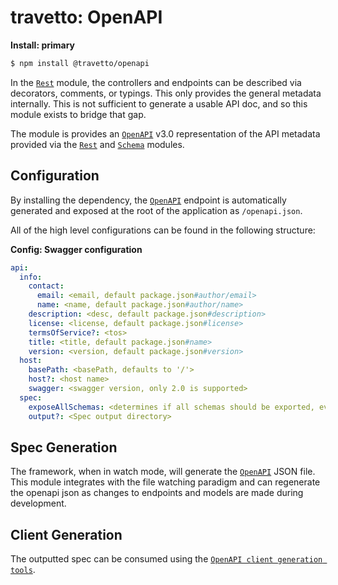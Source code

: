 travetto: OpenAPI
===

**Install: primary**
```bash
$ npm install @travetto/openapi
```

In the [`Rest`](https://github.com/travetto/travetto/tree/master/module/rest) module, the controllers and endpoints can be described via decorators, comments, or typings. This only provides the general metadata internally. This is not sufficient to generate a usable API doc, and so this module exists to bridge that gap.

The module is provides an [`OpenAPI`](https://github.com/OAI/OpenAPI-Specification) v3.0 representation of the API metadata provided via the [`Rest`](https://github.com/travetto/travetto/tree/master/module/rest) and [`Schema`](https://github.com/travetto/travetto/tree/master/module/schema) modules.


## Configuration
By installing the dependency, the [`OpenAPI`](https://github.com/OAI/OpenAPI-Specification/blob/master/versions/3.0.2.md) endpoint is automatically generated and exposed at the root of the application as `/openapi.json`.  

All of the high level configurations can be found in the following structure:

**Config: Swagger configuration**
```yaml
api:
  info:
    contact:
      email: <email, default package.json#author/email>
      name: <name, default package.json#author/name>
    description: <desc, default package.json#description>
    license: <license, default package.json#license>
    termsOfService?: <tos>
    title: <title, default package.json#name>
    version: <version, default package.json#version>
  host:
    basePath: <basePath, defaults to '/'>
    host?: <host name>
    swagger: <swagger version, only 2.0 is supported>
  spec:
    exposeAllSchemas: <determines if all schemas should be exported, even if unused>
    output?: <Spec output directory>
```

## Spec Generation
The framework, when in watch mode, will generate the [`OpenAPI`](https://github.com/OAI/OpenAPI-Specification/blob/master/versions/3.0.2.md) JSON file. This module integrates with the file watching paradigm and can regenerate the openapi json as changes to endpoints and models are made during development.

## Client Generation
The outputted spec can be consumed using the [`OpenAPI client generation tools`](https://github.com/OpenAPITools/openapi-generator).